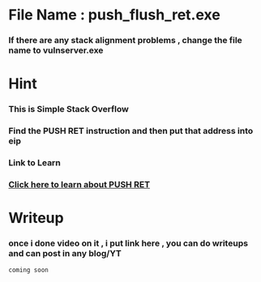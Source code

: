 

# File Name : push_flush_ret.exe

### If there are any stack alignment problems , change the file name to vulnserver.exe

# Hint

### This is Simple Stack Overflow 

### Find the PUSH RET instruction and then put that address into eip

### Link to Learn 

### [Click here to learn about PUSH RET](https://www.corelan.be/index.php/2009/07/23/writing-buffer-overflow-exploits-a-quick-and-basic-tutorial-part-2/)


# Writeup

### once i done video on it , i put link here , you can do writeups and can post in any blog/YT


```
coming soon
```

